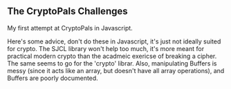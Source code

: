 ## The CryptoPals Challenges

My first attempt at CryptoPals in Javascript. 

Here's some advice, don't do these in Javascript, it's just not ideally suited for crypto. The SJCL library won't help too much, it's more meant for practical modern crypto than the acadmeic exericse of breaking a cipher. The same seems to go for the 'crypto' librar. Also, manipulating Buffers is messy (since it acts like an array, but doesn't have all array operations), and Buffers are poorly documented.
